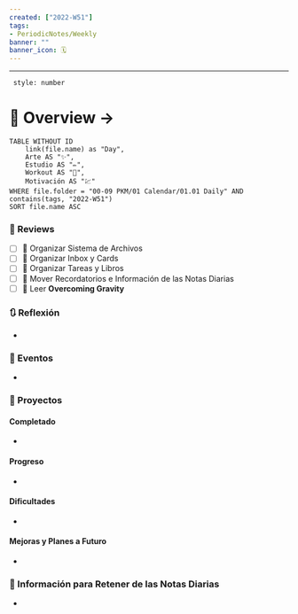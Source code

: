 ```yaml
---
created: ["2022-W51"]
tags: 
- PeriodicNotes/Weekly
banner: ""
banner_icon: 🗓️
---
```

___
```toc
 style: number
```
# 🌌 Overview -> 
```dataview
TABLE WITHOUT ID
	link(file.name) as "Day",
	Arte AS "✨",
	Estudio AS "✏️",
	Workout AS "💪",
	Motivación AS "💹"
WHERE file.folder = "00-09 PKM/01 Calendar/01.01 Daily" AND 
contains(tags, "2022-W51")
SORT file.name ASC
```

### 📑 Reviews
- [ ] 🔼 Organizar Sistema de Archivos
- [ ] 🔼 Organizar Inbox y Cards
- [ ] 🔼 Organizar Tareas y Libros
- [ ] 🔼 Mover Recordatorios e Información de las Notas Diarias
- [ ] 🔽 Leer **Overcoming Gravity**

### 🔃 Reflexión
- 
### 📜 Eventos
- 
### 📃 Proyectos
#### **Completado**
- 
#### **Progreso**
- 
#### **Dificultades**
- 
#### **Mejoras y Planes a Futuro**
- 
### 💾 Información para Retener de las Notas Diarias
- 